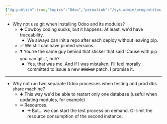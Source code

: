 ```yaml
---
{"dg-publish":true,"topics":"Odoo","permalink":"/sys-admin/preguntitas-sobre-odoo/","dgPassFrontmatter":true}
---
```


- Why not use git when installing Odoo and its modules?
	- ➕ Cowboy coding sucks, but it happens. At least, we'd have traceability.
		- We always can init a repo after each deploy without leaving pip.
	- ✅ We still can have pinned versions.
	- ❓ You're the same guy behind that sticker that said 'Cause with pip you can git…', huh?
		- Yes, that was me. And if I was mistaken, I'll feel morally committed to issue a new ~~sticker~~ patch. I promise it.
---
-  Why not run two separate Odoo processes when testing and prod dbs share machine?
	- ➕ This way we'd be able to restart only one database (useful when updating modules, for example)
	- ➖ Resources.
		- ➕ But… we can start the test process on demand. Or limit the resource consumption of the second instance.